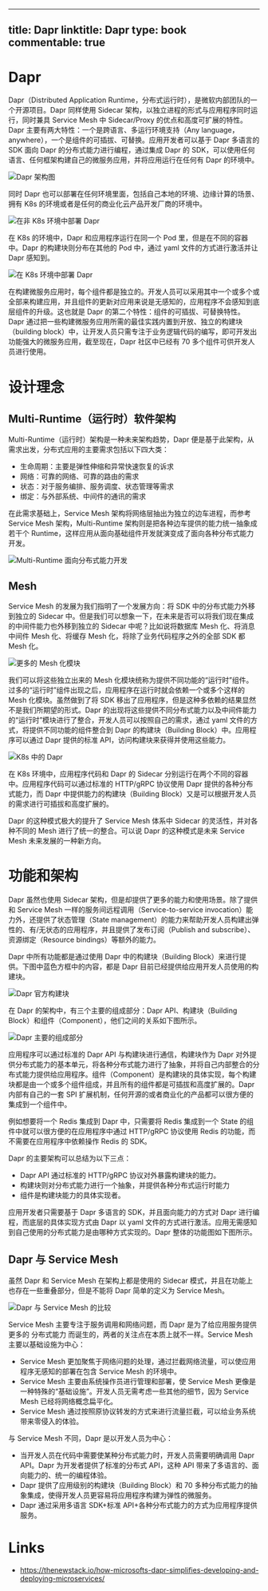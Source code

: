 
---
title: Dapr
linktitle: Dapr
type: book
commentable: true
---

# Dapr

Dapr（Distributed Application Runtime，分布式运行时），是微软内部团队的一个开源项目。Dapr 同样使用 Sidecar 架构，以独立进程的形式与应用程序同时运行，同时兼具 Service Mesh 中 Sidecar/Proxy 的优点和高度可扩展的特性。Dapr 主要有两大特性：一个是跨语言、多运行环境支持（Any language，anywhere），一个是组件的可插拔、可替换。应用开发者可以基于 Dapr 多语言的 SDK 面向 Dapr 的分布式能力进行编程，通过集成 Dapr 的 SDK，可以使用任何语言、任何框架构建自己的微服务应用，并将应用运行在任何有 Dapr 的环境中。

![Dapr 架构图](https://assets.ng-tech.icu/superbed/2021/07/14/60eebb385132923bf85cb34f.png)

同时 Dapr 也可以部署在任何环境里面，包括自己本地的环境、边缘计算的场景、拥有 K8s 的环境或者是任何的商业化云产品开发厂商的环境中。

![在非 K8s 环境中部署 Dapr](https://assets.ng-tech.icu/superbed/2021/07/14/60eebb5c5132923bf85d4a3e.jpg)

在 K8s 的环境中，Dapr 和应用程序运行在同一个 Pod 里，但是在不同的容器中。Dapr 的构建块则分布在其他的 Pod 中，通过 yaml 文件的方式进行激活并让 Dapr 感知到。

![在 K8s 环境中部署 Dapr](https://assets.ng-tech.icu/superbed/2021/07/14/60eebb9b5132923bf85e47be.jpg)

在构建微服务应用时，每个组件都是独立的。开发人员可以采用其中一个或多个或全部来构建应用，并且组件的更新对应用来说是无感知的，应用程序不会感知到底层组件的升级。这也就是 Dapr 的第二个特性：组件的可插拔、可替换特性。Dapr 通过把一些构建微服务应用所需的最佳实践内置到开放、独立的构建块（building block）中，让开发人员只需专注于业务逻辑代码的编写，即可开发出功能强大的微服务应用，截至现在，Dapr 社区中已经有 70 多个组件可供开发人员进行使用。

# 设计理念

## Multi-Runtime（运行时）软件架构

Multi-Runtime（运行时）架构是一种未来架构趋势，Dapr 便是基于此架构，从需求出发，分布式应用的主要需求包括以下四大类：

- 生命周期：主要是弹性伸缩和异常快速恢复的诉求
- 网络：可靠的网络、可靠的路由的需求
- 状态：对于服务编排、服务调度、状态管理等需求
- 绑定：与外部系统、中间件的通讯的需求

在此需求基础上，Service Mesh 架构将网络层抽出为独立的边车进程，而参考 Service Mesh 架构，Multi-Runtime 架构则是把各种边车提供的能力统一抽象成若干个 Runtime，这样应用从面向基础组件开发就演变成了面向各种分布式能力开发。

![Multi-Runtime 面向分布式能力开发](https://assets.ng-tech.icu/superbed/2021/07/14/60eeb87f5132923bf850f25c.jpg)

## Mesh

Service Mesh 的发展为我们指明了一个发展方向：将 SDK 中的分布式能力外移到独立的 Sidecar 中。但是我们可以想象一下，在未来是否可以将我们现在集成的中间件能力也外移到独立的 Sidecar 中呢？比如说将数据库 Mesh 化、将消息中间件 Mesh 化、将缓存 Mesh 化，将除了业务代码程序之外的全部 SDK 都 Mesh 化。

![更多的 Mesh 化模块](https://assets.ng-tech.icu/superbed/2021/07/14/60eeb8fd5132923bf85326f3.jpg)

我们可以将这些独立出来的 Mesh 化模块统称为提供不同功能的“运行时”组件。过多的“运行时”组件出现之后，应用程序在运行时就会依赖一个或多个这样的 Mesh 化模块。虽然做到了将 SDK 移出了应用程序，但是这种多依赖的结果显然不是我们所期望的形式。Dapr 的出现将这些提供不同分布式能力以及中间件能力的“运行时”模块进行了整合，开发人员可以按照自己的需求，通过 yaml 文件的方式，将提供不同功能的组件整合到 Dapr 的构建块（Building Block）中。应用程序可以通过 Dapr 提供的标准 API，访问构建块来获得并使用这些能力。

![K8s 中的 Dapr](https://assets.ng-tech.icu/superbed/2021/07/14/60eeb92d5132923bf853f5e6.jpg)

在 K8s 环境中，应用程序代码和 Dapr 的 Sidecar 分别运行在两个不同的容器中。应用程序代码可以通过标准的 HTTP/gRPC 协议使用 Dapr 提供的各种分布式能力，而 Dapr 中提供能力的构建块（Building Block）又是可以根据开发人员的需求进行可插拔和高度扩展的。

Dapr 的这种模式极大的提升了 Service Mesh 体系中 Sidecar 的灵活性，并对各种不同的 Mesh 进行了统一的整合。可以说 Dapr 的这种模式是未来 Service Mesh 未来发展的一种新方向。

# 功能和架构

Dapr 虽然也使用 Sidecar 架构，但是却提供了更多的能力和使用场景。除了提供和 Service Mesh 一样的服务间远程调用（Service-to-service invocation）能力外，还提供了状态管理（State management）的能力来帮助开发人员构建出弹性的、有/无状态的应用程序，并且提供了发布订阅（Publish and subscribe）、资源绑定（Resource bindings）等额外的能力。

Dapr 中所有功能都是通过使用 Dapr 中的构建块（Building Block）来进行提供。下图中蓝色方框中的内容，都是 Dapr 目前已经提供给应用开发人员使用的构建块。

![Dapr 官方构建块](https://assets.ng-tech.icu/superbed/2021/07/14/60eeb9e65132923bf856f8e9.jpg)

在 Dapr 的架构中，有三个主要的组成部分：Dapr API、构建块（Building Block）和组件（Component），他们之间的关系如下图所示。

![Dapr 主要的组成部分](https://assets.ng-tech.icu/superbed/2021/07/14/60eeba0b5132923bf8579843.jpg)

应用程序可以通过标准的 Dapr API 与构建块进行通信，构建块作为 Dapr 对外提供分布式能力的基本单元，将各种分布式能力进行了抽象，并将自己内部整合的分布式能力提供给应用程序。组件（Component）是构建块的具体实现，每个构建块都是由一个或多个组件组成，并且所有的组件都是可插拔和高度扩展的。Dapr 内部有自己的一套 SPI 扩展机制，任何开源的或者商业化的产品都可以很方便的集成到一个组件中。

例如想要将一个 Redis 集成到 Dapr 中，只需要将 Redis 集成到一个 State 的组件中就可以很方便的在应用程序中通过 HTTP/gRPC 协议使用 Redis 的功能，而不需要在应用程序中依赖操作 Redis 的 SDK。

Dapr 的主要架构可以总结为以下三点：

- Dapr API 通过标准的 HTTP/gRPC 协议对外暴露构建块的能力。
- 构建块则对分布式能力进行一个抽象，并提供各种分布式运行时能力
- 组件是构建块能力的具体实现者。

应用开发者只需要基于 Dapr 多语言的 SDK，并且面向能力的方式对 Dapr 进行编程，而底层的具体实现方式由 Dapr 以 yaml 文件的方式进行激活。应用无需感知到自己使用的分布式能力是由哪种方式实现的。Dapr 整体的功能图如下图所示。

## Dapr 与 Service Mesh

虽然 Dapr 和 Service Mesh 在架构上都是使用的 Sidecar 模式，并且在功能上也存在一些重叠部分，但是不能将 Dapr 简单的定义为 Service Mesh。

![Dapr 与 Service Mesh 的比较](https://assets.ng-tech.icu/superbed/2021/07/14/60eebc505132923bf8614019.jpg)

Service Mesh 主要专注于服务调用和网络问题，而 Dapr 是为了给应用服务提供更多的 分布式能力 而诞生的，两者的关注点在本质上就不一样。Service Mesh 主要以基础设施为中心：

- Service Mesh 更加聚焦于网络问题的处理，通过拦截网络流量，可以使应用程序无感知的部署在包含 Service Mesh 的环境中。
- Service Mesh 主要由系统操作员进行管理和部署，使 Service Mesh 更像是一种特殊的“基础设施”。开发人员无需考虑一些其他的细节，因为 Service Mesh 已经将网络概念扁平化。
- Service Mesh 通过按照原协议转发的方式来进行流量拦截，可以给业务系统带来零侵入的体验。

与 Service Mesh 不同，Dapr 是以开发人员为中心：

- 当开发人员在代码中需要使某种分布式能力时，开发人员需要明确调用 Dapr API。Dapr 为开发者提供了标准的分布式 API，这种 API 带来了多语言的、面向能力的、统一的编程体验。
- Dapr 提供了应用级别的构建块（Building Block）和 70 多种分布式能力的抽象集成，使得开发人员更容易将应用程序构建为弹性的微服务。
- Dapr 通过采用多语言 SDK+标准 API+各种分布式能力的方式为应用程序提供服务。

# Links

- https://thenewstack.io/how-microsofts-dapr-simplifies-developing-and-deploying-microservices/

    